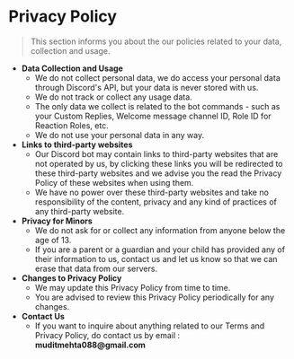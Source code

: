 # Privacy Policy

> This section informs you about the our policies related to your data, collection and usage.

<ul>
<li><b>Data Collection and Usage</b>
<ul>
  <li>We do not collect personal data, we do access your personal data through Discord's API, but your data is never stored with us.</li>
  <li>We do not track or collect any usage data.</li>
  <li>The only data we collect is related to the bot commands - such as your Custom Replies, Welcome message channel ID, Role ID for Reaction Roles, etc. </li>
  <li>We do not use your personal data in any way.</li>
</ul>
</li>
<li><b>Links to third-party websites</b>
<ul>
  <li>Our Discord bot may contain links to third-party websites that are not operated by us, by clicking these links you will be redirected to these third-party websites and we advise you the read the Privacy Policy of these websites when using them.</li>
  <li>We have no power over these third-party websites and take no responsibility of the content, privacy and any kind of practices of any third-party website.
</ul>
</li>
<li><b>Privacy for Minors</b>
<ul>
  <li>We do not ask for or collect any information from anyone below the age of 13.</li>
  <li>If you are a parent or a guardian and your child has provided any of their information to us, contact us and let us know so that we can erase that data from our servers.</li>
</ul>
</li>
<li><b>Changes to Privacy Policy</b>
<ul>
  <li>We may update this Privacy Policy from time to time.</li>
  <li>You are advised to review this Privacy Policy periodically for any changes.</li>
</ul>
</li>
<li><b>Contact Us</b>
<ul>
  <li>If you want to inquire about anything related to our Terms and Privacy Policy, do contact us by email : <strong>muditmehta088@gmail.com</strong></li>
</ul>
</li>
</ul>
